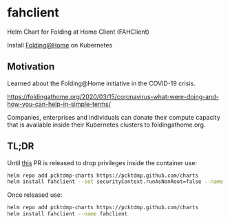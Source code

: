 # fahclient
Helm Chart for Folding at Home Client (FAHClient)

Install [Folding@Home](https://foldingathome.org/) on Kubernetes

## Motivation

Learned about the Folding@Home initiative in the COVID-19 crisis.

https://foldingathome.org/2020/03/15/coronavirus-what-were-doing-and-how-you-can-help-in-simple-terms/

Companies, enterprises and individuals can donate their compute capacity that is available inside their Kubernetes clusters to foldingathome.org.

## TL;DR

Until [this](https://github.com/johnktims/folding-at-home/pull/10) PR is released to drop privileges inside the container use:

```bash
helm repo add pcktdmp-charts https://pcktdmp.github.com/charts
helm install fahclient --set securityContext.runAsNonRoot=false --name fahclient
```

Once released use:

```bash
helm repo add pcktdmp-charts https://pcktdmp.github.com/charts
helm install fahclient --name fahclient
```